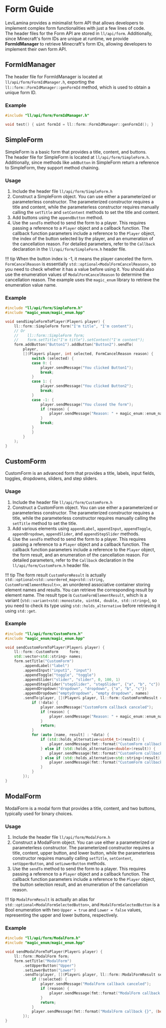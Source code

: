 # Form Guide

LeviLamina provides a minimalist form API that allows developers to implement complex form functionalities with just a
few lines of code.  
The header files for the Form API are stored in `ll/api/form`. Additionally, since Minecraft's form IDs are unique at
runtime, we provide **FormIdManager** to retrieve Minecraft's form IDs, allowing developers to implement their own form
API.

## FormIdManager

The header file for FormIdManager is located at `ll/api/form/FormIdManager.h`, exporting the
`ll::form::FormIdManager::genFormId` method, which is used to obtain a unique form ID.

### Example

```cpp
#include "ll/api/form/FormIdManager.h"

void test() { uint formId = ll::form::FormIdManager::genFormId(); }
```

## SimpleForm

SimpleForm is a basic form that provides a title, content, and buttons.  
The header file for SimpleForm is located at `ll/api/form/SimpleForm.h`.  
Additionally, since methods like `addButton` in SimpleForm return a reference to SimpleForm, they support method
chaining.

### Usage

1. Include the header file `ll/api/form/SimpleForm.h`
2. Construct a SimpleForm object. You can use either a parameterized or parameterless constructor. The parameterized
   constructor requires a title and content, while the parameterless constructor requires manually calling the
   `setTitle` and `setContent` methods to set the title and content.
3. Add buttons using the `appendButton` method.
4. Use the `sendTo` method to send the form to a player. This requires passing a reference to a `Player` object and a
   callback function. The callback function parameters include a reference to the `Player` object, the index of the
   button selected by the player, and an enumeration of the cancellation reason. For detailed parameters, refer to the
   `Callback` declaration in the `ll/api/form/SimpleForm.h` header file.

!!! tip
    When the button index is -1, it means the player canceled the form.  
    `FormCancelReason` is essentially `std::optional<ModalFormCancelReason>`, so you need to check whether it has a value
    before using it. You should also use the enumeration values of `ModalFormCancelReason` to determine the cancellation
    reason. The example uses the `magic_enum` library to retrieve the enumeration value name.

### Example

```cpp
#include "ll/api/form/SimpleForm.h"
#include "magic_enum/magic_enum.hpp"

void sendSimpleFormToPlayer(Player& player) {
    ll::form::SimpleForm form("I'm title", "I'm content");
    // Or
    //    ll::form::SimpleForm form;
    //    form.setTitle("I'm title").setContent("I'm content");
    form.addButton("Button1").addButton("Button2").sendTo(
        player,
        [](Player& player, int selected, FormCancelReason reason) {
            switch (selected) {
            case 0: {
                player.sendMessage("You clicked Button1");
                break;
            }
            case 1: {
                player.sendMessage("You clicked Button2");
                break;
            }
            case -1: {
                player.sendMessage("You closed the form");
                if (reason) {
                    player.sendMessage("Reason: " + magic_enum::enum_name(reason));
                }
                break;
            }
            }
        }
    );
}
```

## CustomForm

CustomForm is an advanced form that provides a title, labels, input fields, toggles, dropdowns, sliders, and step
sliders.

### Usage

1. Include the header file `ll/api/form/CustomForm.h`
2. Construct a CustomForm object. You can use either a parameterized or parameterless constructor. The parameterized
   constructor requires a title, while the parameterless constructor requires manually calling the `setTitle` method to
   set the title.
3. Add various elements using `appendLabel`, `appendInput`, `appendToggle`, `appendDropdown`, `appendSlider`, and
   `appendStepSlider` methods.
4. Use the `sendTo` method to send the form to a player. This requires passing a reference to a `Player` object and a
   callback function. The callback function parameters include a reference to the `Player` object, the form result, and
   an enumeration of the cancellation reason. For detailed parameters, refer to the `Callback` declaration in the
   `ll/api/form/CustomForm.h` header file.

!!! tip
    The form result `CustomFormResult` is actually
    `std::optional<std::unordered_map<std::string, CustomFormElementResult>>`, an unordered associative container storing
    element names and results. You can retrieve the corresponding result by element name. The result type is
    `CustomFormElementResult`, which is a variant (`std::variant<std::monostate, uint64, double, std::string>`), so you need
    to check its type using `std::holds_alternative` before retrieving it using `std::get`.

### Example

```cpp
#include "ll/api/form/CustomForm.h"
#include "magic_enum/magic_enum.hpp"

void sendCustomFormToPlayer(Player& player) {
    ll::form::CustomForm     form;
    std::vector<std::string> names;
    form.setTitle("CustomForm")
        .appendLabel("label")
        .appendInput("input1", "input")
        .appendToggle("toggle", "toggle")
        .appendSlider("slider", "slider", 0, 100, 1)
        .appendStepSlider("stepSlider", "stepSlider", {"a", "b", "c"})
        .appendDropdown("dropdown", "dropdown", {"a", "b", "c"})
        .appendDropdown("emptydropdown", "empty dropdown", names)
        .sendTo(player, [](Player& player, ll::form::CustomFormResult const& data, ll::form::FormCancelReason reason) {
            if (!data) {
                player.sendMessage("CustomForm callback canceled");
                if (reason) {
                    player.sendMessage("Reason: " + magic_enum::enum_name(reason));
                }
                return;
            }
            for (auto [name, result] : *data) {
                if (std::holds_alternative<uint64_t>(result)) {
                    player.sendMessage(fmt::format("CustomForm callback {} = {}", name, std::get<uint64_t>(result)));
                } else if (std::holds_alternative<double>(result)) {
                    player.sendMessage(fmt::format("CustomForm callback {} = {}", name, std::get<double>(result)));
                } else if (std::holds_alternative<std::string>(result)) {
                    player.sendMessage(fmt::format("CustomForm callback {} = {}", name, std::get<std::string>(result)));
                }
            }
        });
}
```

## ModalForm

ModalForm is a modal form that provides a title, content, and two buttons, typically used for binary choices.

### Usage

1. Include the header file `ll/api/form/ModalForm.h`
2. Construct a ModalForm object. You can use either a parameterized or parameterless constructor. The parameterized
   constructor requires a title, content, upper button, and lower button, while the parameterless constructor requires
   manually calling `setTitle`, `setContent`, `setUpperButton`, and `setLowerButton` methods.
3. Use the `sendTo` method to send the form to a player. This requires passing a reference to a `Player` object and a
   callback function. The callback function parameters include a reference to the `Player` object, the button selection
   result, and an enumeration of the cancellation reason.

!!! tip
    `ModalFormResult` is actually an alias for `std::optional<ModalFormSelectedButton>`, and `ModalFormSelectedButton` is a
    Bool enumeration with two `Upper = true` and `Lower = false` values, representing the upper and lower buttons,
    respectively.

### Example

```cpp
#include "ll/api/form/ModalForm.h"
#include "magic_enum/magic_enum.hpp"

void sendModalFormToPlayer(Player& player) {
    ll::form::ModalForm form;
    form.setTitle("ModalForm")
        .setUpperButton("Upper")
        .setLowerButton("Lower")
        .sendTo(player, [](Player& player, ll::form::ModalFormResult selected, ll::form::FormCancelReason reason) {
            if (!selected) {
                player.sendMessage("ModalForm callback canceled");
                if (reason) {
                    player.sendMessage(fmt::format("ModalForm callback reason {}", magic_enum::enum_name(reason)));
                }
                return;
            }
            player.sendMessage(fmt::format("ModalForm callback {}", (bool)selected));
        });
}
```

